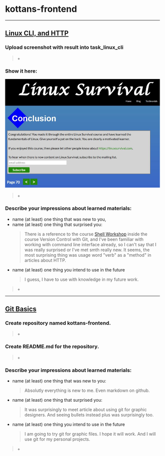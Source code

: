 # kottans-frontend
________________________________________________

## [Linux CLI, and HTTP](tasks/linux-cli-http.md)
### Upload screenshot with result into task_linux_cli
> \+

### Show it here: 

![linuxcourse](task_linux_cli/linuxcourse.jpg)

> \+

### Describe your impressions about learned materials:
   + name (at least) one thing that was new to you,
   + name (at least) one thing that surprised you:
     >There is a reference to the course [Shell Workshop](https://www.udacity.com/course/shell-workshop--ud206) inside the course Version Control with Git, and I've been familiar with working with command line interface already, so I can't say that I was really surprised or I've met smth really new. 
	 >It seems, the most surprising thing was usage word "verb" as a "method" in articles about HTTP.
   + name (at least) one thing you intend to use in the future
     >I guess, I have to use with knowledge in my future work.
> \+

________________________________________________

## [Git Basics](tasks/git-intro.md)

### Create repository named kottans-frontend. 
> \+
### Create README.md for the repository. 
> \+
### Describe your impressions about learned materials:
   + name (at least) one thing that was new to you:
     >Absolutly everything is new to me. Even markdown on github. 
   + name (at least) one thing that surprised you:
     >It was surprisingly to meet article about using git for graphic designers.
     >And seeing bullets instead plus was surprisingly too.
   + name (at least) one thing you intend to use in the future
     >I am going to try git for graphic files. I hope it will work. And I will use git for my personal projects.
> \+

